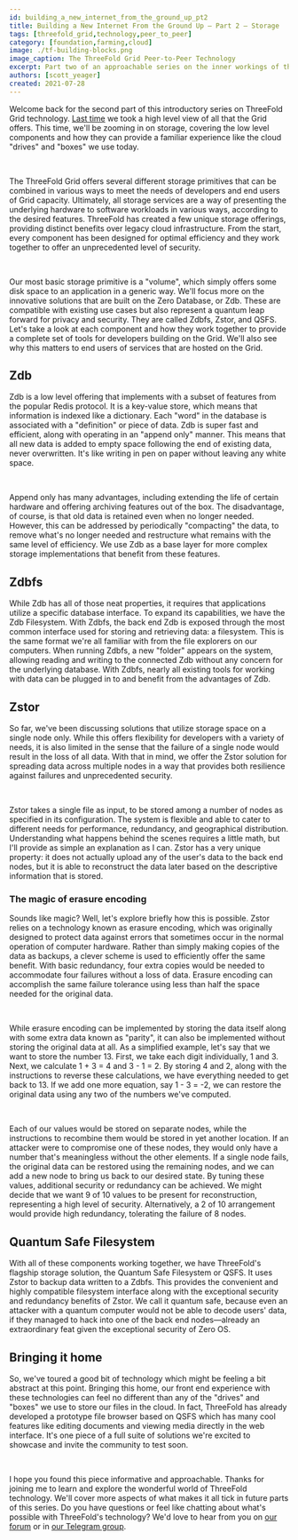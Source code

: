 ```yaml
---
id: building_a_new_internet_from_the_ground_up_pt2
title: Building a New Internet From the Ground Up – Part 2 – Storage
tags: [threefold_grid,technology,peer_to_peer]
category: [foundation,farming,cloud]
image: ./tf-building-blocks.png
image_caption: The ThreeFold Grid Peer-to-Peer Technology
excerpt: Part two of an approachable series on the inner workings of the ThreeFold Grid. This time, storage
authors: [scott_yeager]
created: 2021-07-28
---
```


Welcome back for the second part of this introductory series on ThreeFold Grid technology. [Last time](https://threefold.io/blog/post/an_intro_to_the_threefold_grid/) we took a high level view of all that the Grid offers. This time, we'll be zooming in on storage, covering the low level components and how they can provide a familiar experience like the cloud "drives" and "boxes" we use today.

<br>

The ThreeFold Grid offers several different storage primitives that can be combined in various ways to meet the needs of developers and end users of Grid capacity. Ultimately, all storage services are a way of presenting the underlying hardware to software workloads in various ways, according to the desired features. ThreeFold has created a few unique storage offerings, providing distinct benefits over legacy cloud infrastructure. From the start, every component has been designed for optimal efficiency and they work together to offer an unprecedented level of security.

<br>

Our most basic storage primitive is a "volume", which simply offers some disk space to an application in a generic way. We'll focus more on the innovative solutions that are built on the Zero Database, or Zdb. These are compatible with existing use cases but also represent a quantum leap forward for privacy and security. They are called Zdbfs, Zstor, and QSFS. Let's take a look at each component and how they work together to provide a complete set of tools for developers building on the Grid. We'll also see why this matters to end users of services that are hosted on the Grid.

## Zdb

Zdb is a low level offering that implements with a subset of features from the popular Redis protocol. It is a key-value store, which means that information is indexed like a dictionary. Each "word" in the database is associated with a "definition" or piece of data. Zdb is super fast and efficient, along with operating in an "append only" manner. This means that all new data is added to empty space following the end of existing data, never overwritten. It's like writing in pen on paper without leaving any white space.

<br>

Append only has many advantages, including extending the life of certain hardware and offering archiving features out of the box. The disadvantage, of course, is that old data is retained even when no longer needed. However, this can be addressed by periodically "compacting" the data, to remove what's no longer needed and restructure what remains with the same level of efficiency. We use Zdb as a base layer for more complex storage implementations that benefit from these features.

## Zdbfs

While Zdb has all of those neat properties, it requires that applications utilize a specific database interface. To expand its capabilities, we have the Zdb Filesystem. With Zdbfs, the back end Zdb is exposed through the most common interface used for storing and retrieving data: a filesystem. This is the same format we're all familiar with from the file explorers on our computers. When running Zdbfs, a new "folder" appears on the system, allowing reading and writing to the connected Zdb without any concern for the underlying database. With Zdbfs, nearly all existing tools for working with data can be plugged in to and benefit from the advantages of Zdb.

## Zstor

So far, we've been discussing solutions that utilize storage space on a single node only. While this offers flexibility for developers with a variety of needs, it is also limited in the sense that the failure of a single node would result in the loss of all data. With that in mind, we offer the Zstor solution for spreading data across multiple nodes in a way that provides both resilience against failures and unprecedented security.

<br>

Zstor takes a single file as input, to be stored among a number of nodes as specified in its configuration. The system is flexible and able to cater to different needs for performance, redundancy, and geographical distribution. Understanding what happens behind the scenes requires a little math, but I'll provide as simple an explanation as I can. Zstor has a very unique property: it does not actually upload any of the user's data to the back end nodes, but it is able to reconstruct the data later based on the descriptive information that is stored.

### The magic of erasure encoding

Sounds like magic? Well, let's explore briefly how this is possible. Zstor relies on a technology known as erasure encoding, which was originally designed to protect data against errors that sometimes occur in the normal operation of computer hardware. Rather than simply making copies of the data as backups, a clever scheme is used to efficiently offer the same benefit. With basic redundancy, four extra copies would be needed to accommodate four failures without a loss of data. Erasure encoding can accomplish the same failure tolerance using less than half the space needed for the original data.

<br>

While erasure encoding can be implemented by storing the data itself along with some extra data known as "parity", it can also be implemented without storing the original data at all. As a simplified example, let's say that we want to store the number 13. First, we take each digit individually, 1 and 3. Next, we calculate 1 + 3 = 4 and 3 - 1 = 2. By storing 4 and 2, along with the instructions to reverse these calculations, we have everything needed to get back to 13. If we add one more equation, say 1 - 3 = -2, we can restore the original data using any two of the numbers we've computed.

<br>

Each of our values would be stored on separate nodes, while the instructions to recombine them would be stored in yet another location. If an attacker were to compromise one of these nodes, they would only have a number that's meaningless without the other elements. If a single node fails, the original data can be restored using the remaining nodes, and we can add a new node to bring us back to our desired state. By tuning these values, additional security or redundancy can be achieved. We might decide that we want 9 of 10 values to be present for reconstruction, representing a high level of security. Alternatively, a 2 of 10 arrangement would provide high redundancy, tolerating the failure of 8 nodes.

## Quantum Safe Filesystem

With all of these components working together, we have ThreeFold's flagship storage solution, the Quantum Safe Filesystem or QSFS. It uses Zstor to backup data written to a Zdbfs. This provides the convenient and highly compatible filesystem interface along with the exceptional security and redundancy benefits of Zstor. We call it quantum safe, because even an attacker with a quantum computer would not be able to decode users' data, if they managed to hack into one of the back end nodes—already an extraordinary feat given the exceptional security of Zero OS.

## Bringing it home

So, we've toured a good bit of technology which might be feeling a bit abstract at this point. Bringing this home, our front end experience with these technologies can feel no different than any of the "drives" and "boxes" we use to store our files in the cloud. In fact, ThreeFold has already developed a prototype file browser based on QSFS which has many cool features like editing documents and viewing media directly in the web interface. It's one piece of a full suite of solutions we're excited to showcase and invite the community to test soon.

<br>

I hope you found this piece informative and approachable. Thanks for joining me to learn and explore the wonderful world of ThreeFold technology. We'll cover more aspects of what makes it all tick in future parts of this series. Do you have questions or feel like chatting about what's possible with ThreeFold's technology? We'd love to hear from you on [our forum](https://forum.threefold.io) or in [our Telegram group](https://t.me/threefold).
